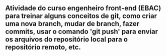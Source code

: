 ## Atividade do curso engenheiro front-end (EBAC) para treinar alguns conceitos de git, como criar uma nova branch, mudar de branch, fazer commits, usar o comando 'git push' para enviar os arquivos do repositório local para o repositório remoto, etc.
